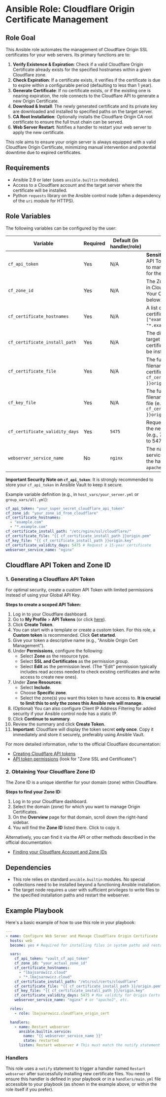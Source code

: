 # Ansible Role: Cloudflare Origin Certificate Management

## Role Goal

This Ansible role automates the management of Cloudflare Origin SSL certificates for your web servers. Its primary functions are to:

1.  **Verify Existence & Expiration**: Check if a valid Cloudflare Origin Certificate already exists for the specified hostnames within a given Cloudflare zone.
2.  **Check Expiration**: If a certificate exists, it verifies if the certificate is due to expire within a configurable period (defaulting to less than 1 year).
3.  **Generate Certificate**: If no certificate exists, or if the existing one is nearing expiration, the role connects to the Cloudflare API to generate a new Origin Certificate.
4.  **Download & Install**: The newly generated certificate and its private key are downloaded and installed to specified paths on the target server.
5.  **CA Root Installation**: Optionally installs the Cloudflare Origin CA root certificate to ensure the full trust chain can be served.
6.  **Web Server Restart**: Notifies a handler to restart your web server to apply the new certificate.

This role aims to ensure your origin server is always equipped with a valid Cloudflare Origin Certificate, minimizing manual intervention and potential downtime due to expired certificates.

## Requirements

* Ansible 2.9 or later (uses `ansible.builtin` modules).
* Access to a Cloudflare account and the target server where the certificate will be installed.
* Python `requests` library on the Ansible control node (often a dependency of the `uri` module for HTTPS).

## Role Variables

The following variables can be configured by the user:

| Variable                       | Required | Default (in handler/role) | Description                                                                                                |
|--------------------------------| -------- |---------------------------| ---------------------------------------------------------------------------------------------------------- |
| `cf_api_token`                 | Yes      | N/A                       | **Sensitive**: Your Cloudflare API Token with permissions to manage SSL certificates for the specified zone. |
| `cf_zone_id`                   | Yes      | N/A                       | The Zone ID of your domain in Cloudflare. See "Obtaining Your Cloudflare Zone ID" below.                     |
| `cf_certificate_hostnames`     | Yes      | N/A                       | A list of hostnames the certificate should cover (e.g., `["example.com", "*.example.com"]`).                |
| `cf_certificate_install_path`  | Yes      | N/A                       | The directory path on the target server where the certificate and key files will be installed.               |
| `cf_certificate_file`          | Yes      | N/A                       | The full path (including filename) for the origin certificate file (e.g., `{{ cf_certificate_install_path }}origin.pem`). |
| `cf_key_file`                  | Yes      | N/A                       | The full path (including filename) for the private key file (e.g., `{{ cf_certificate_install_path }}origin.key`). |
| `cf_certificate_validity_days` | Yes      | `5475`                    | Requested validity period for the new certificate in days (e.g., 7, 30, 90, 365, 730, up to 5475 for Origin CA certs). |
| `webserver_service_name`       | No       | `nginx`                   | The name of the webserver service to be restarted by the handler (e.g., `nginx`, `apache2`, `httpd`).       |

**Important Security Note on `cf_api_token`**:
It is strongly recommended to store your `cf_api_token` in Ansible Vault to keep it secure.

Example variable definition (e.g., in `host_vars/your_server.yml` or `group_vars/all.yml`):

```yaml
cf_api_token: "your_super_secret_cloudflare_api_token"
cf_zone_id: "your_zone_id_from_cloudflare"
cf_certificate_hostnames:
  - "example.com"
  - "*.example.com"
cf_certificate_install_path: "/etc/nginx/ssl/cloudflare/"
cf_certificate_file: "{{ cf_certificate_install_path }}origin.pem"
cf_key_file: "{{ cf_certificate_install_path }}origin.key"
cf_certificate_validity_days: 5475 # Request a 15-year certificate
webserver_service_name: "nginx"
```

## Cloudflare API Token and Zone ID

### 1. Generating a Cloudflare API Token

For optimal security, create a custom API Token with limited permissions instead of using your Global API Key.

**Steps to create a scoped API Token:**

1.  Log in to your Cloudflare dashboard.
2.  Go to **My Profile** > **API Tokens** (or click [here](https://dash.cloudflare.com/profile/api-tokens)).
3.  Click **Create Token**.
4.  You can start with a template or create a custom token. For this role, a **Custom token** is recommended. Click **Get started**.
5.  Give your token a descriptive name (e.g., "Ansible Origin Cert Management").
6.  Under **Permissions**, configure the following:
    * Select **Zone** as the resource type.
    * Select **SSL and Certificates** as the permission group.
    * Select **Edit** as the permission level. (The "Edit" permission typically includes read access needed to check existing certificates and write access to create new ones).
7.  Under **Zone Resources**:
    * Select **Include**.
    * Choose **Specific zone**.
    * Select the zone(s) you want this token to have access to. **It is crucial to limit this to only the zones this Ansible role will manage.**
8.  (Optional) You can also configure Client IP Address Filtering for added security if your Ansible control node has a static IP.
9.  Click **Continue to summary**.
10. Review the summary and click **Create Token**.
11. **Important**: Cloudflare will display the token secret **only once**. Copy it immediately and store it securely, preferably using Ansible Vault.

For more detailed information, refer to the official Cloudflare documentation:
* [Creating Cloudflare API tokens](https://developers.cloudflare.com/fundamentals/api/get-started/create-token/)
* [API token permissions](https://developers.cloudflare.com/fundamentals/api/reference/permissions/) (look for "Zone SSL and Certificates")

### 2. Obtaining Your Cloudflare Zone ID

The Zone ID is a unique identifier for your domain (zone) within Cloudflare.

**Steps to find your Zone ID:**

1.  Log in to your Cloudflare dashboard.
2.  Select the domain (zone) for which you want to manage Origin Certificates.
3.  On the **Overview** page for that domain, scroll down the right-hand sidebar.
4.  You will find the **Zone ID** listed there. Click to copy it.

Alternatively, you can find it via the API or other methods described in the official documentation:
* [Finding your Cloudflare Account and Zone IDs](https://developers.cloudflare.com/fundamentals/setup/find-account-and-zone-ids/)

## Dependencies

* This role relies on standard `ansible.builtin` modules. No special collections need to be installed beyond a functioning Ansible installation.
* The target node requires a user with sufficient privileges to write files to the specified installation paths and restart the webserver.

## Example Playbook

Here's a basic example of how to use this role in your playbook:

```yaml
---
- name: Configure Web Server and Manage Cloudflare Origin Certificate
  hosts: web
  become: yes # Required for installing files in system paths and restarting services

  vars:
    cf_api_token: "vault_cf_api_token"
    cf_zone_id: "your_actual_zone_id"
    cf_certificate_hostnames:
      - "lbajsarowicz.cloud"
      - "*.lbajsarowicz.cloud"
    cf_certificate_install_path: "/etc/ssl/certs/cloudflare"
    cf_certificate_file: "{{ cf_certificate_install_path }}/origin.pem"
    cf_key_file: "{{ cf_certificate_install_path }}/origin.key"
    cf_certificate_validity_days: 5475 # Max validity for Origin Certs
    webserver_service_name: "nginx" # or "apache2", etc.

  roles:
    - role: lbajsarowicz.cloudflare_origin_cert

  handlers:
    - name: Restart webserver
      ansible.builtin.service:
        name: "{{ webserver_service_name }}"
        state: restarted
      listen: Restart webserver # This must match the notify statement in the role
```

### Handlers

This role uses a `notify` statement to trigger a handler named `Restart webserver` after successfully installing new certificate files. You need to ensure this handler is defined in your playbook or in a `handlers/main.yml` file accessible to your playbook (as shown in the example above, or within the role itself if you prefer).
